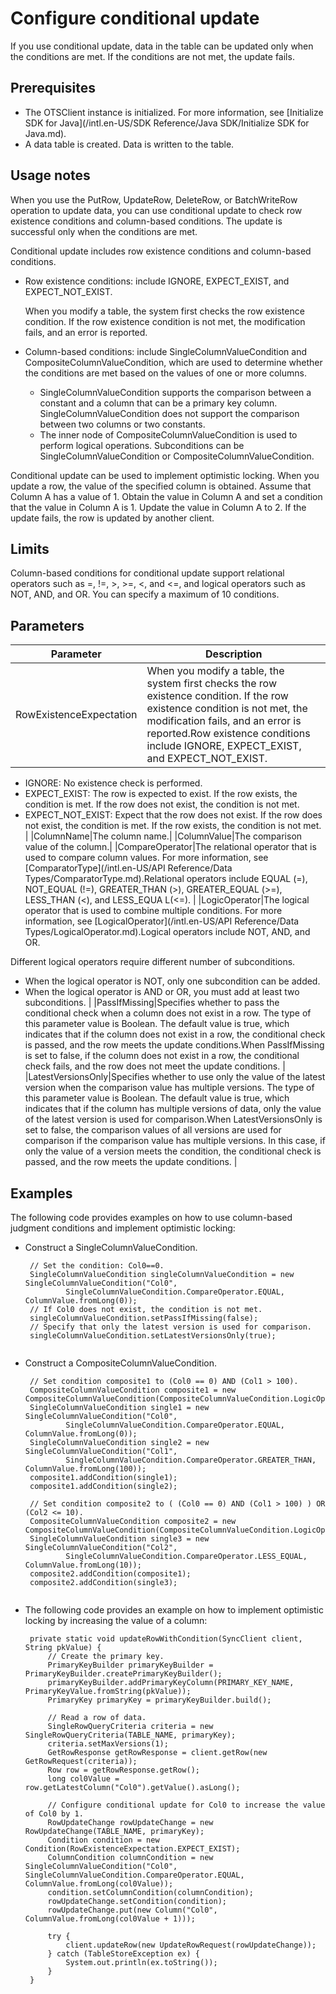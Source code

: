 # Configure conditional update

If you use conditional update, data in the table can be updated only when the conditions are met. If the conditions are not met, the update fails.

## Prerequisites

-   The OTSClient instance is initialized. For more information, see [Initialize SDK for Java](/intl.en-US/SDK Reference/Java SDK/Initialize SDK for Java.md).
-   A data table is created. Data is written to the table.

## Usage notes

When you use the PutRow, UpdateRow, DeleteRow, or BatchWriteRow operation to update data, you can use conditional update to check row existence conditions and column-based conditions. The update is successful only when the conditions are met.

Conditional update includes row existence conditions and column-based conditions.

-   Row existence conditions: include IGNORE, EXPECT\_EXIST, and EXPECT\_NOT\_EXIST.

    When you modify a table, the system first checks the row existence condition. If the row existence condition is not met, the modification fails, and an error is reported.

-   Column-based conditions: include SingleColumnValueCondition and CompositeColumnValueCondition, which are used to determine whether the conditions are met based on the values of one or more columns.
    -   SingleColumnValueCondition supports the comparison between a constant and a column that can be a primary key column. SingleColumnValueCondition does not support the comparison between two columns or two constants.
    -   The inner node of CompositeColumnValueCondition is used to perform logical operations. Subconditions can be SingleColumnValueCondition or CompositeColumnValueCondition.

Conditional update can be used to implement optimistic locking. When you update a row, the value of the specified column is obtained. Assume that Column A has a value of 1. Obtain the value in Column A and set a condition that the value in Column A is 1. Update the value in Column A to 2. If the update fails, the row is updated by another client.

## Limits

Column-based conditions for conditional update support relational operators such as =, !=, \>, \>=, <, and <=, and logical operators such as NOT, AND, and OR. You can specify a maximum of 10 conditions.

## Parameters

|Parameter|Description|
|---------|-----------|
|RowExistenceExpectation|When you modify a table, the system first checks the row existence condition. If the row existence condition is not met, the modification fails, and an error is reported.Row existence conditions include IGNORE, EXPECT\_EXIST, and EXPECT\_NOT\_EXIST.

-   IGNORE: No existence check is performed.
-   EXPECT\_EXIST: The row is expected to exist. If the row exists, the condition is met. If the row does not exist, the condition is not met.
-   EXPECT\_NOT\_EXIST: Expect that the row does not exist. If the row does not exist, the condition is met. If the row exists, the condition is not met. |
|ColumnName|The column name.|
|ColumnValue|The comparison value of the column.|
|CompareOperator|The relational operator that is used to compare column values. For more information, see [ComparatorType](/intl.en-US/API Reference/Data Types/ComparatorType.md).Relational operators include EQUAL \(=\), NOT\_EQUAL \(!=\), GREATER\_THAN \(\>\), GREATER\_EQUAL \(\>=\), LESS\_THAN \(<\), and LESS\_EQUA L\(<=\). |
|LogicOperator|The logical operator that is used to combine multiple conditions. For more information, see [LogicalOperator](/intl.en-US/API Reference/Data Types/LogicalOperator.md).Logical operators include NOT, AND, and OR.

Different logical operators require different number of subconditions.

-   When the logical operator is NOT, only one subcondition can be added.
-   When the logical operator is AND or OR, you must add at least two subconditions. |
|PassIfMissing|Specifies whether to pass the conditional check when a column does not exist in a row. The type of this parameter value is Boolean. The default value is true, which indicates that if the column does not exist in a row, the conditional check is passed, and the row meets the update conditions.When PassIfMissing is set to false, if the column does not exist in a row, the conditional check fails, and the row does not meet the update conditions. |
|LatestVersionsOnly|Specifies whether to use only the value of the latest version when the comparison value has multiple versions. The type of this parameter value is Boolean. The default value is true, which indicates that if the column has multiple versions of data, only the value of the latest version is used for comparison.When LatestVersionsOnly is set to false, the comparison values of all versions are used for comparison if the comparison value has multiple versions. In this case, if only the value of a version meets the condition, the conditional check is passed, and the row meets the update conditions. |

## Examples

The following code provides examples on how to use column-based judgment conditions and implement optimistic locking:

-   Construct a SingleColumnValueCondition.

    ```
     // Set the condition: Col0==0.
     SingleColumnValueCondition singleColumnValueCondition = new SingleColumnValueCondition("Col0",
             SingleColumnValueCondition.CompareOperator.EQUAL, ColumnValue.fromLong(0));
     // If Col0 does not exist, the condition is not met.
     singleColumnValueCondition.setPassIfMissing(false);
     // Specify that only the latest version is used for comparison.
     singleColumnValueCondition.setLatestVersionsOnly(true);
    					
    ```

-   Construct a CompositeColumnValueCondition.

    ```
     // Set condition composite1 to (Col0 == 0) AND (Col1 > 100).
     CompositeColumnValueCondition composite1 = new CompositeColumnValueCondition(CompositeColumnValueCondition.LogicOperator.AND);
     SingleColumnValueCondition single1 = new SingleColumnValueCondition("Col0",
             SingleColumnValueCondition.CompareOperator.EQUAL, ColumnValue.fromLong(0));
     SingleColumnValueCondition single2 = new SingleColumnValueCondition("Col1",
             SingleColumnValueCondition.CompareOperator.GREATER_THAN, ColumnValue.fromLong(100));
     composite1.addCondition(single1);
     composite1.addCondition(single2);
    
     // Set condition composite2 to ( (Col0 == 0) AND (Col1 > 100) ) OR (Col2 <= 10).
     CompositeColumnValueCondition composite2 = new CompositeColumnValueCondition(CompositeColumnValueCondition.LogicOperator.OR);
     SingleColumnValueCondition single3 = new SingleColumnValueCondition("Col2",
             SingleColumnValueCondition.CompareOperator.LESS_EQUAL, ColumnValue.fromLong(10));
     composite2.addCondition(composite1);
     composite2.addCondition(single3);     
    					
    ```

-   The following code provides an example on how to implement optimistic locking by increasing the value of a column:

    ```
     private static void updateRowWithCondition(SyncClient client, String pkValue) {
         // Create the primary key.
         PrimaryKeyBuilder primaryKeyBuilder = PrimaryKeyBuilder.createPrimaryKeyBuilder();
         primaryKeyBuilder.addPrimaryKeyColumn(PRIMARY_KEY_NAME, PrimaryKeyValue.fromString(pkValue));
         PrimaryKey primaryKey = primaryKeyBuilder.build();
    
         // Read a row of data.
         SingleRowQueryCriteria criteria = new SingleRowQueryCriteria(TABLE_NAME, primaryKey);
         criteria.setMaxVersions(1);
         GetRowResponse getRowResponse = client.getRow(new GetRowRequest(criteria));
         Row row = getRowResponse.getRow();
         long col0Value = row.getLatestColumn("Col0").getValue().asLong();
    
         // Configure conditional update for Col0 to increase the value of Col0 by 1.
         RowUpdateChange rowUpdateChange = new RowUpdateChange(TABLE_NAME, primaryKey);
         Condition condition = new Condition(RowExistenceExpectation.EXPECT_EXIST);
         ColumnCondition columnCondition = new SingleColumnValueCondition("Col0", SingleColumnValueCondition.CompareOperator.EQUAL, ColumnValue.fromLong(col0Value));
         condition.setColumnCondition(columnCondition);
         rowUpdateChange.setCondition(condition);
         rowUpdateChange.put(new Column("Col0", ColumnValue.fromLong(col0Value + 1)));
    
         try {
             client.updateRow(new UpdateRowRequest(rowUpdateChange));
         } catch (TableStoreException ex) {
             System.out.println(ex.toString());
         }
     }
    					
    ```


